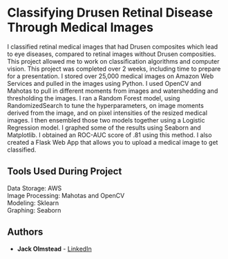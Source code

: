 # Classifying Drusen Retinal Disease Through Medical Images

I classified retinal medical images that had Drusen composites which lead to eye diseases, compared to retinal images without Drusen composities. This project allowed me to work on classification algorithms and computer vision. This project was completed over 2 weeks, including time to prepare for a presentation. I stored over
25,000 medical images on Amazon Web Services and pulled in the images using Python. I used OpenCV and Mahotas
to pull in different moments from images and watershedding and thresholding the images. I ran a Random Forest
model, using RandomizedSearch to tune the hyperparameters, on image moments derived from the image, and on pixel
intensities of the resized medical images. I then ensembled those two models together using a Logistic Regression
model. I graphed some of the results using Seaborn and Matplotlib. I obtained an ROC-AUC score of .81 using this method. I also created a Flask Web App that allows you to upload a medical image to get classified.

## Tools Used During Project

Data Storage: AWS  
Image Processing: Mahotas and OpenCV  
Modeling: Sklearn  
Graphing: Seaborn  

## Authors

* **Jack Olmstead** - [LinkedIn](https://www.linkedin.com/in/jolmstead495/)

